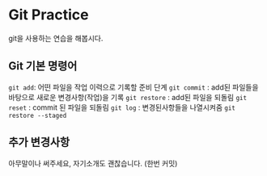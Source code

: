 # Git Practice

git을 사용하는 연습을 해봅시다.

## Git 기본 명령어

`git add`: 어떤 파일을 작업 이력으로 기록할 준비 단계
`git commit` : add된 파일들을 바탕으로 새로운 변경사항(작업)을 기록
`git restore` : add된 파일을 되돌림
`git reset` : commit 된 파일을 되돌림
`git log` : 변경된사항들을 나열시켜줌
`git restore --staged`

## 추가 변경사항

아무말이나 써주세요, 자기소개도 괜찮습니다. (한번 커밋)